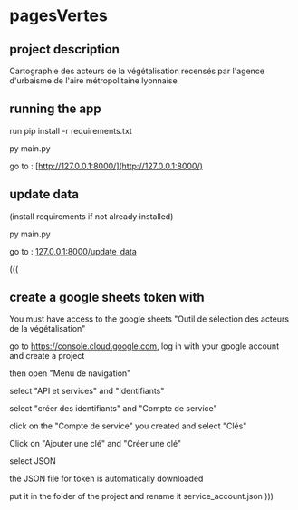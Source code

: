 # pagesVertes

## project description
Cartographie des acteurs de la végétalisation recensés par l'agence d'urbaisme de l'aire métropolitaine lyonnaise

## running the app
run pip install -r requirements.txt

py main.py

go to : [http://127.0.0.1:8000/](http://127.0.0.1:8000/)

## update data
(install requirements if not already installed)

py main.py

go to : [127.0.0.1:8000/update_data](127.0.0.1:8000/update_data)




(((
## create a google sheets token with
You must have access to the google sheets "Outil de sélection des acteurs de la végétalisation"

go to https://console.cloud.google.com, log in with your google account and create a project

then open "Menu de navigation"

select "API et services" and "Identifiants"

select "créer des identifiants" and "Compte de service"

click on the "Compte de service" you created and select "Clés"

Click on "Ajouter une clé" and "Créer une clé"

select JSON

the JSON file for token is automatically downloaded

put it in the folder of the project and rename it service_account.json
)))
